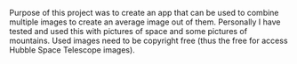 Purpose of this project was to create an app that can be used to combine multiple images to create an average image out of them. Personally I have tested and used this with pictures of space and some pictures of mountains. Used images need to be copyright free (thus the free for access Hubble Space Telescope images).
